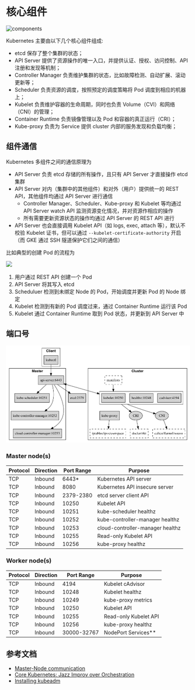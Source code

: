 # 核心组件

![components](images/components.png)

Kubernetes 主要由以下几个核心组件组成:

- etcd 保存了整个集群的状态；
- API Server 提供了资源操作的唯一入口，并提供认证、授权、访问控制、API 注册和发现等机制；
- Controller Manager 负责维护集群的状态，比如故障检测、自动扩展、滚动更新等；
- Scheduler 负责资源的调度，按照预定的调度策略将 Pod 调度到相应的机器上；
- Kubelet 负责维护容器的生命周期，同时也负责 Volume（CVI）和网络（CNI）的管理；
- Container Runtime 负责镜像管理以及 Pod 和容器的真正运行（CRI）；
- Kube-proxy 负责为 Service 提供 cluster 内部的服务发现和负载均衡；

## 组件通信

Kubernetes 多组件之间的通信原理为

- API Server 负责 etcd 存储的所有操作，且只有 API Server 才直接操作 etcd 集群
- API Server 对内（集群中的其他组件）和对外（用户）提供统一的 REST API，其他组件均通过 API Server 进行通信
  - Controller Manager、Scheduler、Kube-proxy 和 Kubelet 等均通过 API Server watch API 监测资源变化情况，并对资源作相应的操作
  - 所有需要更新资源状态的操作均通过 API Server 的 REST API 进行
- API Server 也会直接调用 Kubelet API（如 logs, exec, attach 等），默认不校验 Kubelet 证书，但可以通过 `--kubelet-certificate-authority` 开启（而 GKE 通过 SSH 隧道保护它们之间的通信）

比如典型的创建 Pod 的流程为

![](images/workflow.png)

1. 用户通过 REST API 创建一个 Pod
2. API Server 将其写入 etcd
3. Scheduluer 检测到未绑定 Node 的 Pod，开始调度并更新 Pod 的 Node 绑定
4. Kubelet 检测到有新的 Pod 调度过来，通过 Container Runtime 运行该 Pod
5. Kubelet 通过 Container Runtime 取到 Pod 状态，并更新到 API Server 中

## 端口号

![ports](images/ports.png)

### Master node(s)

| Protocol | Direction | Port Range | Purpose                          |
| -------- | --------- | ---------- | -------------------------------- |
| TCP      | Inbound   | 6443*      | Kubernetes API server            |
| TCP      | Inbound   | 8080       | Kubernetes API insecure server   |
| TCP      | Inbound   | 2379-2380  | etcd server client API           |
| TCP      | Inbound   | 10250      | Kubelet API                      |
| TCP      | Inbound   | 10251      | kube-scheduler healthz           |
| TCP      | Inbound   | 10252      | kube-controller-manager healthz  |
| TCP      | Inbound   | 10253      | cloud-controller-manager healthz |
| TCP      | Inbound   | 10255      | Read-only Kubelet API            |
| TCP      | Inbound   | 10256      | kube-proxy healthz               |

### Worker node(s)

| Protocol | Direction | Port Range  | Purpose               |
| -------- | --------- | ----------- | --------------------- |
| TCP      | Inbound   | 4194        | Kubelet cAdvisor      |
| TCP      | Inbound   | 10248       | Kubelet healthz       |
| TCP      | Inbound   | 10249       | kube-proxy metrics    |
| TCP      | Inbound   | 10250       | Kubelet API           |
| TCP      | Inbound   | 10255       | Read-only Kubelet API |
| TCP      | Inbound   | 10256       | kube-proxy healthz    |
| TCP      | Inbound   | 30000-32767 | NodePort Services**   |

## 参考文档

- [Master-Node communication](https://kubernetes.io/docs/concepts/architecture/master-node-communication/)
- [Core Kubernetes: Jazz Improv over Orchestration](https://blog.heptio.com/core-kubernetes-jazz-improv-over-orchestration-a7903ea92ca)
- [Installing kubeadm](https://kubernetes.io/docs/setup/independent/install-kubeadm/#check-required-ports)

